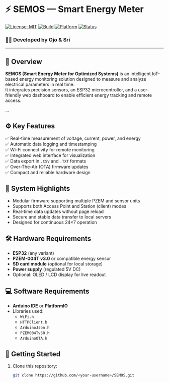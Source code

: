 # ⚡ SEMOS — Smart Energy Meter  
[![License: MIT](https://img.shields.io/badge/License-MIT-blue.svg)](LICENSE)
[![Build](https://img.shields.io/badge/Build-Stable-brightgreen.svg)]()
[![Platform](https://img.shields.io/badge/Platform-ESP32-orange.svg)]()
[![Status](https://img.shields.io/badge/Version-1.0-lightgrey.svg)]()

### 👩‍🔬 Developed by **Ojo & Sri**

---

## 📘 Overview  
**SEMOS (Smart Energy Meter for Optimized Systems)** is an intelligent IoT-based energy monitoring solution designed to measure and analyze electrical parameters in real time.  
It integrates precision sensors, an ESP32 microcontroller, and a user-friendly web dashboard to enable efficient energy tracking and remote access.

...

## ⚙️ Key Features  
✅ Real-time measurement of voltage, current, power, and energy  
✅ Automatic data logging and timestamping  
✅ Wi-Fi connectivity for remote monitoring  
✅ Integrated web interface for visualization  
✅ Data export in `.CSV` and `.TXT` formats  
✅ Over-The-Air (OTA) firmware updates  
✅ Compact and reliable hardware design  



## 🧠 System Highlights  
- Modular firmware supporting multiple PZEM and sensor units  
- Supports both Access Point and Station (client) modes  
- Real-time data updates without page reload  
- Secure and stable data transfer to local servers  
- Designed for continuous 24×7 operation  



## 🛠️ Hardware Requirements  
- **ESP32** (any variant)  
- **PZEM-004T v3.0** or compatible energy sensor  
- **SD card module** (optional for local storage)  
- **Power supply** (regulated 5V DC)  
- Optional: OLED / LCD display for live readout  



## 💻 Software Requirements  
- **Arduino IDE** or **PlatformIO**  
- Libraries used:  
  - `WiFi.h`  
  - `HTTPClient.h`  
  - `ArduinoJson.h`  
  - `PZEM004Tv30.h`  
  - `ArduinoOTA.h`  



## 🚀 Getting Started  
1. Clone this repository:  
   ```bash
   git clone https://github.com/<your-username>/SEMOS.git

